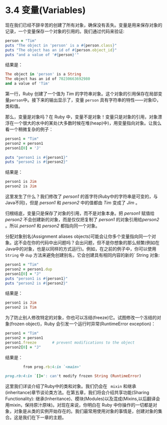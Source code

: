 3.4 变量(Variables)
===============


现在我们已经不辞辛苦的创建了所有对象，确保没有丢失。变量是用来保存对象的记录，一个变量保存一个对象的引用的。我们通过代码来验证:

```ruby
person = ​"Tim"​ 	
puts ​"The object in 'person' is a ​#{person.class}​"​​ 	
puts ​"The object has an id of ​#{person.object_id}​"​​ 	
puts ​"and a value of '​#{person}​'"​
```

结果是：

```ruby
The object in 'person' is a String​ 	
The object has an id of 70230663692980​ 	
and a value of 'Tim'
```

第一行，Ruby 创建了一个值为  *Tim*  的字符串对象。这个对象的引用保存在局部变量`person`中。接下来的输出显示了，变量 `person` 具有字符串的特性——对象ID，类和值。

那么，变量是对象吗？在 Ruby 中，变量不是对象！变量只是对象的引用，对象漂浮在一个很大的水中的某处(大多数时候在堆(heap)中)，用变量指向对象。让我么看一个稍微复杂的例子：


```ruby
person1 = ​"Tim"​​ 	
person2 = person1​ 	
person1[0] = ​'J'​​ 	
​ 	
puts ​"person1 is ​#{person1}​"​​ 	
puts ​"person2 is ​#{person2}​"​
```
结果是：
```ruby
person1 is Jim​ 	
person2 is Jim
```


这里发生了什么？我们修改了  *person1* 的首字符(Ruby中的字符串是可变的，与Java不同)，但是  *person1*  和  *person2*  中的值都由 *Tim*  变成了  *Jim* 。

归根结底，变量只是保存了对象的引用，而不是对象本身。把 *person1*  赋值给*person2* 不会创建新的对象，而是仅仅把复制了  *person1*  的对象引用给*person2* 。所以  *person1* 和  *person2*  都指向同一个对象。

分配对象别名(Assignment aliases objects)可能会让你多个变量指向同一个对象。这不会在你的代码中出问题吗？会出问题，但不是你想象的那么频繁(例如在Java中的对象，也是以同样的方式运行)。例如，在之前的例子中，你可以使用 `String`  中  `dup`  方法来避免创建别名，它会创建具有相同内容的新的`  String  对象:

```ruby
person1 = ​"Tim"​​ 	
person2 = person1.dup​ 	
person1[0] = ​"J"​​ 	
puts ​"person1 is ​#{person1}​"​​ 	
puts ​"person2 is ​#{person2}​"​
```

结果是：

```ruby
person1 is Jim​ 	
person2 is Tim
```

为了防止别人修改特定的对象，你也可以冻结(freeze)它。试图修改一个冻结的对象(frozen object)，Ruby 会引发一个运行时异常(RuntimeError​ exception)：

```ruby
person1 = ​"Tim"​​ 	
person2 = person1​ 	
person1.freeze       ​# prevent modifications to the object​
person2[0] = ​"J"​
```
结果是：

```ruby
        from prog.rb:4:in `<main>'
​ 	
prog.rb:4:in `[]=': can't modify frozen String (RuntimeError)
```


这里我们详谈介绍了Ruby中的类和对象。我们仍会在  ` mixin`  和继承(inheritance)章节谈论类方法。在第五章，我们将会介绍共享功能(Sharing Functionality): 继承(Inheritance)、模块(Modules)以及混成(Mixins,以后翻译会用mixin，保持原汁原味)。对现在来说，你明白在 Ruby  中你操作的一切都是对象，对象是从类的实例开始存在的。我们最常用使用对象的事情是，创建对象的集合。这是我们在下一章的主题。
